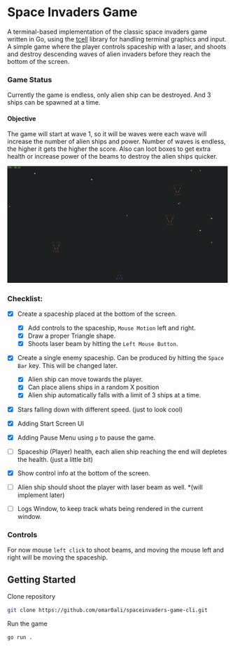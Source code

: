 # Space Invaders Game

A terminal-based implementation of the classic space invaders game written in Go, using the [tcell](https://github.com/gdamore/tcell) library for handling terminal graphics and input. A simple game where the player controls spaceship with a laser, and shoots and destroy descending waves of alien invaders before they reach the bottom of the screen.

### Game Status
Currently the game is endless, only alien ship can be destroyed. And 3 ships can be spawned at a time.

#### Objective
The game will start at wave 1, so it will be waves were each wave will increase the number of alien ships and power. Number of waves is endless, the higher it gets the higher the score. Also can loot boxes to get extra health or increase power of the beams to destroy the alien ships quicker.

![Space Invaders Game](https://raw.githubusercontent.com/omar0ali/spaceinvader-game-cli/refs/heads/main/screenshots/spaceinvader-game-cli.png)

### Checklist:
- [X] Create a spaceship placed at the bottom of the screen.
    - [X] Add controls to the spaceship, `Mouse Motion` left and right. 
    - [X] Draw a proper Triangle shape.
    - [X] Shoots laser beam by hitting the `Left Mouse Button`.
- [X] Create a single enemy spaceship. Can be produced by hitting the `Space Bar` key. This will be changed later.
    - [X] Alien ship can move towards the player.
    - [X] Can place aliens ships in a random X position
    - [X] Alien ship automatically falls with a limit of 3 ships at a time.
- [X] Stars falling down with different speed. (just to look cool)
- [X] Adding Start Screen UI
- [X] Adding Pause Menu using `p` to pause the game.
- [ ] Spaceship (Player) health, each alien ship reaching the end will depletes the health. (just a little bit)
- [X] Show control info at the bottom of the screen.
- [ ] Alien ship should shoot the player with laser beam as well. *(will implement later)
- [ ] Logs Window, to keep track whats being rendered in the current window.


### Controls
For now mouse `left click` to shoot beams, and moving the mouse left and right will be moving the spaceship.

## Getting Started

Clone repository

```bash
git clone https://github.com/omar0ali/spaceinvaders-game-cli.git
```

Run the game

```bash
go run .
```
